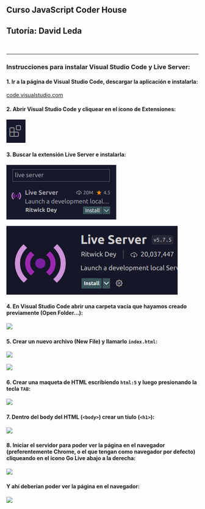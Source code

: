 ## Curso JavaScript Coder House
## Tutoría: David Leda
<br>

***

### Instrucciones para instalar Visual Studio Code y Live Server:

#### 1. Ir a la página de Visual Studio Code, descargar la aplicación e instalarla:

[code.visualstudio.com](https://code.visualstudio.com/)


#### 2. Abrir Visual Studio Code y cliquear en el ícono de Extensiones:

![](img/vsc-ext.png)

#### 3. Buscar la extensión Live Server e instalarla:

![](img/buscar-live-server.png)

![](img/live-server.png)

#### 4. En Visual Studio Code abrir una carpeta vacía que hayamos creado previamente (Open Folder...): 

![](/img/open-folder.png)

#### 5. Crear un nuevo archivo (New File) y llamarlo `index.html`:

![](/img/vsc-new-file.png)

![](/img/crear-html.png)

#### 6. Crear una maqueta de HTML escribiendo `html:5` y luego presionando la tecla `TAB`:

![](/img/autocomplete-html.png)

#### 7. Dentro del body del HTML (`<body>`) crear un tíulo (`<h1>`):

![](/img/crear-h1.png)

#### 8. Iniciar el servidor para poder ver la página en el navegador (preferentemente Chrome, o el que tengan como navegador por defecto) cliqueando en el ícono Go Live abajo a la derecha:

![](/img/go-live.png)

#### Y ahí deberían poder ver la página en el navegador:

![](/img/mi-pagina.png)















